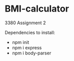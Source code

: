 # BMI-calculator
3380 Assignment 2

Dependencies to install:

- npm init
- npm i express
- npm i body-parser

